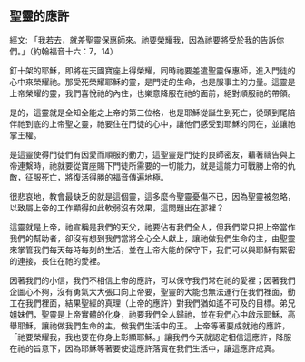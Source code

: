 ## 聖靈的應許 ##

經文: 「我若去，就差聖靈保惠師來。祂要榮耀我，因為祂要將受於我的告訴你們。」（約翰福音十六：7，14）



釘十架的耶穌，即將在天國寶座上得榮耀，同時祂要差遣聖靈保惠師，進入門徒的心中來榮耀祂。那受死榮耀耶穌的靈，是門徒的生命，也是服事主的力量。這靈是上帝榮耀的靈，我們喜悅祂的內住，也樂意降服在祂的面前，絕對順服祂的帶領。

是的，這靈就是全知全能之上帝的第三位格，也是耶穌從誕生到死亡，從頭到尾陪伴祂到底的上帝聖之靈，祂要住在門徒的心中，讓他們感受到耶穌的同在，並讓祂掌王權。

是這靈使得門徒們有因愛而順服的動力，這聖靈是門徒的良師密友，藉著禱告與上帝連繫時，祂就要從寶座賜下門徒所需要的一切能力，就是這能力可戰勝上帝的仇敵，征服死亡，將復活得勝的福音傳遍地極。

很悲哀地，教會最缺乏的就是這個靈，這多麼令聖靈憂傷不已，因為聖靈被忽略，以致屬上帝的工作顯得如此軟弱沒有效果，這問題出在那裡？

這靈就是上帝，祂宣稱是我們的天父，祂要佔有我們全人，但我們常只把上帝當作我們的幫助者，卻沒有想到我們當將全心全人獻上，讓祂做我們生命的主，由聖靈來掌管我們每天每時每刻的生活，並在上帝大能的保守下，我們可以與耶穌有緊密的連接，長住在祂的愛裡。

因著我們的小信，我們不相信上帝的應許，可以保守我們常在祂的愛裡；因著我們企圖心不夠，沒有勇氣大大張口向上帝要，聖靈的大能也無法運行在我們裡面，動工在我們裡面，結果聖經的真理（上帝的應許）對我們猶如遙不可及的目標。弟兄姐妹們，聖靈是上帝實體的化身，祂要我們全人歸祂，並在我們心中啟示耶穌，高舉耶穌，讓祂做我們生命的主，做我們生活中的王。 上帝等著要成就祂的應許，「祂要榮耀我，我也要在你身上彰顯耶穌。」讓我們今天就認定相信這應許，降服在祂的旨意下，因為耶穌等著要使這應許落實在我們生活中，讓這應許成真。